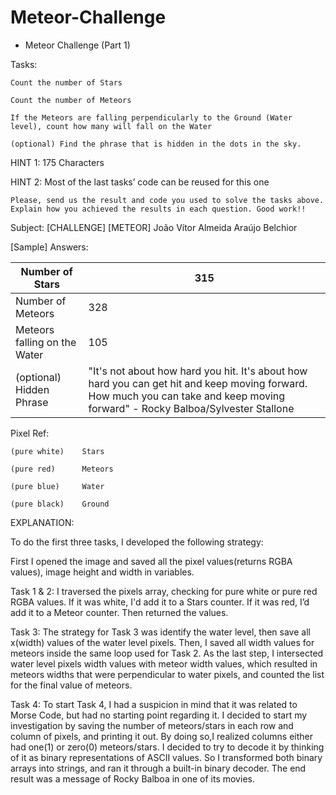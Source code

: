 # Meteor-Challenge


* Meteor Challenge (Part 1)

Tasks:

    Count the number of Stars

    Count the number of Meteors

    If the Meteors are falling perpendicularly to the Ground (Water level), count how many will fall on the Water

    (optional) Find the phrase that is hidden in the dots in the sky.

HINT 1: 175 Characters

HINT 2: Most of the last tasks’ code can be reused for this one

    Please, send us the result and code you used to solve the tasks above. Explain how you achieved the results in each question. Good work!!

Subject: [CHALLENGE] [METEOR] João Vítor Almeida Araújo Belchior

[Sample] Answers:

| Number of Stars              | 315                                                                                                                                                                              |
| ---------------------------- | -------------------------------------------------------------------------------------------------------------------------------------------------------------------------------- |
| Number of Meteors            | 328                                                                                                                                                                              |
| Meteors falling on the Water | 105                                                                                                                                                                              |
| (optional) Hidden Phrase     | "It's not about how hard you hit. It's about how hard you can get hit and keep moving forward. How much you can take and keep moving forward"  - Rocky Balboa/Sylvester Stallone |

Pixel Ref:

    (pure white)    Stars

    (pure red)      Meteors

    (pure blue)     Water

    (pure black)    Ground

EXPLANATION:

To do the first three tasks, I developed the following strategy:

First I opened the image and saved all the pixel values(returns RGBA values), image height and width in variables.

Task 1 & 2: I traversed the pixels array, checking for pure white or pure red RGBA values. If it was white, I'd add it to a Stars counter. If it was red, I’d add it to a Meteor counter. Then returned the values.

Task 3:  The strategy for Task 3 was identify the water level, then save all x(width) values of the water level pixels. Then, I saved all width values for meteors inside the same loop used for Task 2. As the last step, I intersected water level pixels width values with meteor width values, which resulted in meteors widths that were perpendicular to water pixels, and counted the list for the final value of meteors.

Task 4: To start Task 4, I had a suspicion in mind that it was related to Morse Code, but had no starting point regarding it. I decided to start my investigation by saving the number of meteors/stars in each row and column of pixels, and printing it out. By doing so,I realized columns either had one(1) or zero(0) meteors/stars. I decided to try to decode it by thinking of it as binary representations of ASCII values. So I transformed both binary arrays into strings, and ran it through a built-in binary decoder. The end result was a message of Rocky Balboa in one of its movies.
